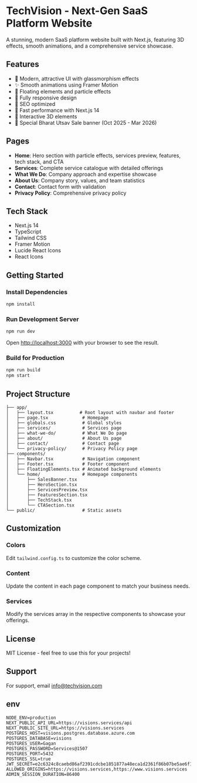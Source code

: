 # TechVision - Next-Gen SaaS Platform Website

A stunning, modern SaaS platform website built with Next.js, featuring 3D effects, smooth animations, and a comprehensive service showcase.

## Features

- 🎨 Modern, attractive UI with glassmorphism effects
- ✨ Smooth animations using Framer Motion
- 🌊 Floating elements and particle effects
- 📱 Fully responsive design
- 🎯 SEO optimized
- 🚀 Fast performance with Next.js 14
- 💫 Interactive 3D elements
- 🎉 Special Bharat Utsav Sale banner (Oct 2025 - Mar 2026)

## Pages

- **Home**: Hero section with particle effects, services preview, features, tech stack, and CTA
- **Services**: Complete service catalogue with detailed offerings
- **What We Do**: Company approach and expertise showcase
- **About Us**: Company story, values, and team statistics
- **Contact**: Contact form with validation
- **Privacy Policy**: Comprehensive privacy policy

## Tech Stack

- Next.js 14
- TypeScript
- Tailwind CSS
- Framer Motion
- Lucide React Icons
- React Icons

## Getting Started

### Install Dependencies

```bash
npm install
```

### Run Development Server

```bash
npm run dev
```

Open [http://localhost:3000](http://localhost:3000) with your browser to see the result.

### Build for Production

```bash
npm run build
npm start
```

## Project Structure

```
├── app/
│   ├── layout.tsx          # Root layout with navbar and footer
│   ├── page.tsx             # Homepage
│   ├── globals.css          # Global styles
│   ├── services/            # Services page
│   ├── what-we-do/          # What We Do page
│   ├── about/               # About Us page
│   ├── contact/             # Contact page
│   └── privacy-policy/      # Privacy Policy page
├── components/
│   ├── Navbar.tsx           # Navigation component
│   ├── Footer.tsx           # Footer component
│   ├── FloatingElements.tsx # Animated background elements
│   └── home/                # Homepage components
│       ├── SalesBanner.tsx
│       ├── HeroSection.tsx
│       ├── ServicesPreview.tsx
│       ├── FeaturesSection.tsx
│       ├── TechStack.tsx
│       └── CTASection.tsx
└── public/                  # Static assets

```

## Customization

### Colors

Edit `tailwind.config.ts` to customize the color scheme.

### Content

Update the content in each page component to match your business needs.

### Services

Modify the services array in the respective components to showcase your offerings.

## License

MIT License - feel free to use this for your projects!

## Support

For support, email info@techvision.com


## env

```
NODE_ENV=production
NEXT_PUBLIC_API_URL=https://visions.services/api
NEXT_PUBLIC_SITE_URL=https://visions.services
POSTGRES_HOST=visions.postgres.database.azure.com
POSTGRES_DATABASE=visions
POSTGRES_USER=Gagan
POSTGRES_PASSWORD=Services@1507
POSTGRES_PORT=5432
POSTGRES_SSL=true
JWT_SECRET=e2c6324c8caebd86af2391cdcbe1851877a48eca1d2361f86b07be5ae6f1ece7
ALLOWED_ORIGINS=https://visions.services,https://www.visions.services
ADMIN_SESSION_DURATION=86400
```